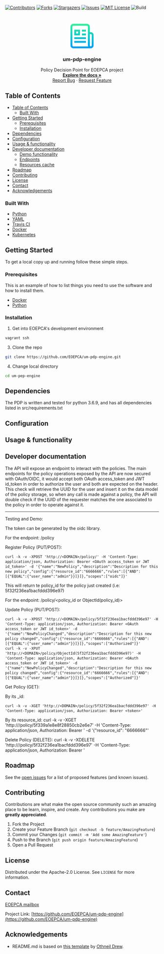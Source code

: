 [![Contributors][contributors-shield]][contributors-url]
[![Forks][forks-shield]][forks-url]
[![Stargazers][stars-shield]][stars-url]
[![Issues][issues-shield]][issues-url]
[![MIT License][license-shield]][license-url]
![Build][build-shield]

<!-- PROJECT LOGO -->
<br />
<p align="center">
  <a href="https://github.com/EOEPCA/um-pdp-engine">
    <img src="images/logo.png" alt="Logo" width="80" height="80">
  </a>

  <h3 align="center">um-pdp-engine</h3>

  <p align="center">
    Policy Decision Point for EOEPCA project
    <br />
    <a href="https://eoepca.github.io/um-pdp-engine/"><strong>Explore the docs »</strong></a>
    <br />
    <a href="https://github.com/EOEPCA/um-pdp-engine/issues">Report Bug</a>
    ·
    <a href="https://github.com/EOEPCA/um-pdp-engine/issues">Request Feature</a>
  </p>
</p>

## Table of Contents

- [Table of Contents](#table-of-contents)
  - [Built With](#built-with)
- [Getting Started](#getting-started)
  - [Prerequisites](#prerequisites)
  - [Installation](#installation)
- [Dependencies](#dependencies)
- [Configuration](#configuration)
- [Usage & functionality](#usage--functionality)
- [Developer documentation](#developer-documentation)
  - [Demo functionality](#demo-functionality)
  - [Endpoints](#endpoints)
  - [Resources cache](#resources-cache)
- [Roadmap](#roadmap)
- [Contributing](#contributing)
- [License](#license)
- [Contact](#contact)
- [Acknowledgements](#acknowledgements)

<!-- ABOUT THE PROJECT -->

### Built With

- [Python](https://www.python.org//)
- [YAML](https://yaml.org/)
- [Travis CI](https://travis-ci.com/)
- [Docker](https://docker.com)
- [Kubernetes](https://kubernetes.io)

<!-- GETTING STARTED -->

## Getting Started

To get a local copy up and running follow these simple steps.

### Prerequisites

This is an example of how to list things you need to use the software and how to install them.

- [Docker](https://www.docker.com/)
- [Python](https://www.python.org//)

### Installation

1. Get into EOEPCA's development environment

```sh
vagrant ssh
```

3. Clone the repo

```sh
git clone https://github.com/EOEPCA/um-pdp-engine.git
```

4. Change local directory

```sh
cd um-pep-engine
```
## Dependencies
The PDP is written and tested for python 3.6.9, and has all dependencies listed in src/requirements.txt

## Configuration

## Usage & functionality

## Developer documentation
The API will expose an endpoint to interact with the policies.
The main endpoints for the policy operations exposed by the API are now secured with OAuth/OIDC, it would accept both OAuth access_token and JWT id_token in order to authorize the user and both are expected on the header.
This check will retrieve the UUID for the user and insert it on the data model of the policy storage, so when any call is made against a policy, the API will double check if the UUID of the requester matches the one associated to the policy in order to operate against it.

--------

Testing and Demo:

The token can be generated by the oidc library.

For the endpoint:  <DOMAIN>/policy

  Register Policy (PUT/POST):

    curl -k -v -XPOST 'http://<DOMAIN>/policy/' -H 'Content-Type: application/json, Authorization: Bearer <OAuth access_token or JWT id_token>' -d '{"name":"NewPolicy","description":"Description for this new policy","config":{"resource_id":"6666666","rules":[{"AND":[{"EQUAL":{"user_name":"admin"}}]}]},"scopes":["oidc"]}'

This will return te policy_id for the policy just created (i.e: 5f32f236ea1bacfddd396e97)

For the endpoint: <DOMAIN>/policy/<policy_id or ObjectId(policy_id)>

  Update Policy (PUT/POST):

    curl -k -v -XPOST 'http://<DOMAIN>/policy/5f32f236ea1bacfddd396e97' -H 'Content-Type: application/json, Authorization: Bearer <OAuth access_token or JWT id_token>' -d '{"name":"NewPolicyChanged","description":"Description for this new policy changed","config":{"resource_id":"6666666","rules":[{"AND":[{"EQUAL":{"user_name":"admin"}}]}]},"scopes":["Authorized"]}'
    curl -k -v -XPUT 'http://<DOMAIN>/policy/ObjectId(5f32f236ea1bacfddd396e97)' -H 'Content-Type: application/json, Authorization: Bearer <OAuth access_token or JWT id_token>' -d '{"name":"NewPolicyChanged","description":"Description for this new policy changed","config":{"resource_id":"6666666","rules":[{"AND":[{"EQUAL":{"user_name":"admin"}}]}]},"scopes":["Authorized"]}'

  Get Policy (GET):

  By its _id:

    curl -k -v -XGET 'http://<DOMAIN>/policy/5f32f236ea1bacfddd396e97' -H 'Content-Type: application/json, Authorization: Bearer <token>'

  By its resource_id:
    curl -k -v -XGET 'http://<DOMAIN>/policy/5f339a1e8e8f28850cb2e6e7' -H 'Content-Type: application/json, Authorization: Bearer <token>' -d '{"resource_id": "6666666"'

  Delete Policy (DELETE):
    curl -k -v -XDELETE 'http://<DOMAIN>/policy/5f32f236ea1bacfddd396e97' -H 'Content-Type: application/json, Authorization: Bearer <token>'

## Roadmap

See the [open issues](https://github.com/EOEPCA/um-pdp-engine/issues) for a list of proposed features (and known issues).


## Contributing

Contributions are what make the open source community such an amazing place to be learn, inspire, and create. Any contributions you make are **greatly appreciated**.

1. Fork the Project
2. Create your Feature Branch (`git checkout -b feature/AmazingFeature`)
3. Commit your Changes (`git commit -m 'Add some AmazingFeature'`)
4. Push to the Branch (`git push origin feature/AmazingFeature`)
5. Open a Pull Request

<!-- LICENSE -->

## License

Distributed under the Apache-2.0 License. See `LICENSE` for more information.

## Contact

[EOEPCA mailbox](eoepca.systemteam@telespazio.com)

Project Link: [https://github.com/EOEPCA/um-pdp-engine](https://github.com/EOEPCA/um-pdp-engine)

## Acknowledgements

- README.md is based on [this template](https://github.com/othneildrew/Best-README-Template) by [Othneil Drew](https://github.com/othneildrew).


[contributors-shield]: https://img.shields.io/github/contributors/EOEPCA/um-pdp-engine.svg?style=flat-square
[contributors-url]: https://github.com/EOEPCA/um-pdp-engine/graphs/contributors
[forks-shield]: https://img.shields.io/github/forks/EOEPCA/um-pdp-engine.svg?style=flat-square
[forks-url]: https://github.com/EOEPCA/um-pdp-engine/network/members
[stars-shield]: https://img.shields.io/github/stars/EOEPCA/um-pdp-engine.svg?style=flat-square
[stars-url]: https://github.com/EOEPCA/um-pdp-engine/stargazers
[issues-shield]: https://img.shields.io/github/issues/EOEPCA/um-pdp-engine.svg?style=flat-square
[issues-url]: https://github.com/EOEPCA/um-pdp-engine/issues
[license-shield]: https://img.shields.io/github/license/EOEPCA/um-pdp-engine.svg?style=flat-square
[license-url]: https://github.com/EOEPCA/um-pdp-engine/blob/master/LICENSE
[build-shield]: https://www.travis-ci.com/EOEPCA/um-pdp-engine.svg?branch=master
